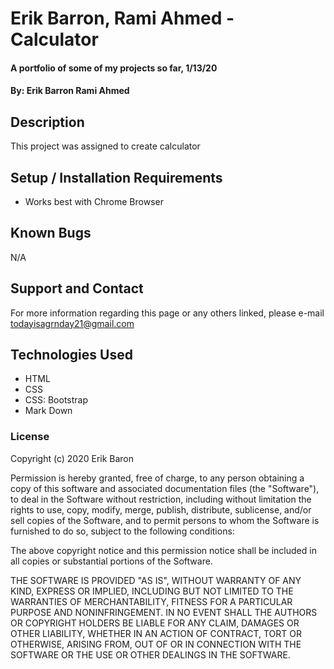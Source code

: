 # Erik Barron, Rami Ahmed - Calculator

#### A portfolio of some of my projects so far, 1/13/20

#### By: Erik Barron Rami Ahmed

## Description

This project was assigned to create calculator

## Setup / Installation Requirements

* Works best with Chrome Browser

## Known Bugs

N/A

## Support and Contact

For more information regarding this page or any others linked, please e-mail todayisagrnday21@gmail.com

## Technologies Used

* HTML
* CSS
* CSS: Bootstrap
* Mark Down

### License

Copyright (c) 2020 Erik Baron

Permission is hereby granted, free of charge, to any person obtaining a copy
of this software and associated documentation files (the "Software"), to deal
in the Software without restriction, including without limitation the rights
to use, copy, modify, merge, publish, distribute, sublicense, and/or sell
copies of the Software, and to permit persons to whom the Software is
furnished to do so, subject to the following conditions:

The above copyright notice and this permission notice shall be included in all
copies or substantial portions of the Software.

THE SOFTWARE IS PROVIDED "AS IS", WITHOUT WARRANTY OF ANY KIND, EXPRESS OR
IMPLIED, INCLUDING BUT NOT LIMITED TO THE WARRANTIES OF MERCHANTABILITY,
FITNESS FOR A PARTICULAR PURPOSE AND NONINFRINGEMENT. IN NO EVENT SHALL THE
AUTHORS OR COPYRIGHT HOLDERS BE LIABLE FOR ANY CLAIM, DAMAGES OR OTHER
LIABILITY, WHETHER IN AN ACTION OF CONTRACT, TORT OR OTHERWISE, ARISING FROM,
OUT OF OR IN CONNECTION WITH THE SOFTWARE OR THE USE OR OTHER DEALINGS IN THE
SOFTWARE.